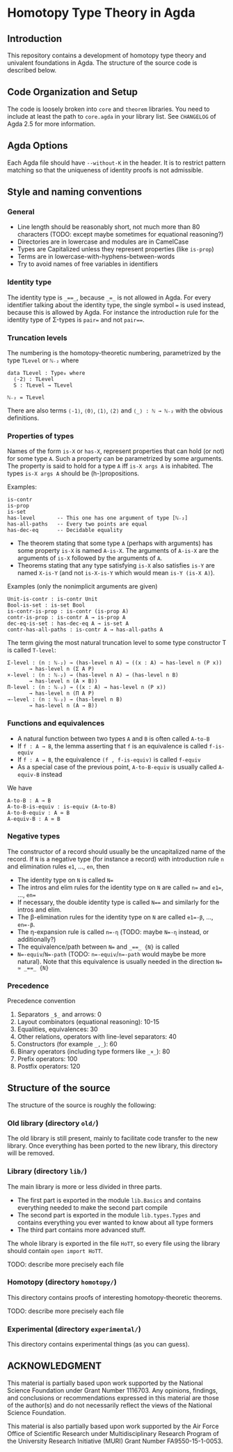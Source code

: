 Homotopy Type Theory in Agda
============================

Introduction
------------

This repository contains a development of homotopy type theory and univalent
foundations in Agda.  The structure of the source code is described below.

Code Organization and Setup
---------------------------

The code is loosely broken into `core` and `theorem` libraries.
You need to include at least the path to `core.agda` in your library list.
See `CHANGELOG` of Agda 2.5 for more information.

Agda Options
------------

Each Agda file should have `--without-K` in the header.
It is to restrict pattern matching so that the uniqueness of identity proofs is not admissible.

Style and naming conventions
----------------------------

### General

- Line length should be reasonably short, not much more than 80 characters
  (TODO: except maybe sometimes for equational reasoning?)
- Directories are in lowercase and modules are in CamelCase
- Types are Capitalized unless they represent properties (like `is-prop`)
- Terms are in lowercase-with-hyphens-between-words
- Try to avoid names of free variables in identifiers

### Identity type

The identity type is `_==_`, because `_=_` is not allowed in Agda. For every
identifier talking about the identity type, the single symbol `=` is used
instead, because this is allowed by Agda. For instance the introduction rule for
the identity type of Σ-types is `pair=` and not `pair==`.

### Truncation levels

The numbering is the homotopy-theoretic numbering, parametrized by the type
`TLevel` or `ℕ₋₂` where

    data TLevel : Type₀ where
      ⟨-2⟩ : TLevel
      S : TLevel → TLevel

    ℕ₋₂ = TLevel

There are also terms `⟨-1⟩`, `⟨0⟩`, `⟨1⟩`, `⟨2⟩` and `⟨_⟩ : ℕ → ℕ₋₂` with the
obvious definitions.

### Properties of types

Names of the form `is-X` or `has-X`, represent properties that can hold (or not)
for some type `A`. Such a property can be parametrized by some arguments. The
property is said to hold for a type `A` iff `is-X args A` is inhabited. The
types `is-X args A` should be (h-)propositions.

Examples:

    is-contr
    is-prop
    is-set
    has-level       -- This one has one argument of type [ℕ₋₂]
    has-all-paths   -- Every two points are equal
    has-dec-eq      -- Decidable equality

- The theorem stating that some type `A` (perhaps with arguments) has some
  property `is-X` is named `A-is-X`. The arguments of `A-is-X` are the arguments
  of `is-X` followed by the arguments of `A`.
- Theorems stating that any type satisfying `is-X` also satisfies `is-Y` are
  named `X-is-Y` (and not `is-X-is-Y` which would mean `is-Y (is-X A)`).

Examples (only the nonimplicit arguments are given)

    Unit-is-contr : is-contr Unit
    Bool-is-set : is-set Bool
    is-contr-is-prop : is-contr (is-prop A)
    contr-is-prop : is-contr A → is-prop A
    dec-eq-is-set : has-dec-eq A → is-set A
    contr-has-all-paths : is-contr A → has-all-paths A

The term giving the most natural truncation level to some type constructor T is
called `T-level`:

    Σ-level : (n : ℕ₋₂) → (has-level n A) → ((x : A) → has-level n (P x))
           → has-level n (Σ A P)
    ×-level : (n : ℕ₋₂) → (has-level n A) → (has-level n B)
           → has-level n (A × B))
    Π-level : (n : ℕ₋₂) → ((x : A) → has-level n (P x))
           → has-level n (Π A P)
    →-level : (n : ℕ₋₂) → (has-level n B)
           → has-level n (A → B))

### Functions and equivalences

- A natural function between two types `A` and `B` is often called `A-to-B`
- If `f : A → B`, the lemma asserting that `f` is an equivalence is called
  `f-is-equiv`
- If `f : A → B`, the equivalence `(f , f-is-equiv)` is called `f-equiv`
- As a special case of the previous point, `A-to-B-equiv` is usually called
  `A-equiv-B` instead

We have

    A-to-B : A → B
    A-to-B-is-equiv : is-equiv (A-to-B)
    A-to-B-equiv : A ≃ B
    A-equiv-B : A ≃ B

### Negative types

The constructor of a record should usually be the uncapitalized name of the
record. If `N` is a negative type (for instance a record) with introduction
rule `n` and elimination rules `e1`, …, `en`, then

- The identity type on `N` is called `N=`
- The intros and elim rules for the identity type on `N` are called `n=` and
  `e1=`, …, `en=`
- If necessary, the double identity type is called `N==` and similarly for the
  intros and elim.
- The β-elimination rules for the identity type on `N` are called `e1=-β`, …,
  `en=-β`.
- The η-expansion rule is called `n=-η` (TODO: maybe `N=-η` instead, or
  additionally?)
- The equivalence/path between `N=` and `_==_ {N}` is called
- `N=-equiv`/`N=-path` (TODO: `n=-equiv`/`n=-path` would maybe be more natural).
   Note that this equivalence is usually needed in the direction `N= ≃ _==_ {N}`

### Precedence

Precedence convention

1. Separators ```_$_``` and arrows: 0
2. Layout combinators (equational reasoning): 10-15
3. Equalities, equivalences: 30
4. Other relations, operators with line-level separators: 40
5. Constructors (for example ```_,_```): 60
6. Binary operators (including type formers like ```_×_```): 80
7. Prefix operators: 100
8. Postfix operators: 120

Structure of the source
-----------------------

The structure of the source is roughly the following:

### Old library (directory `old/`)

The old library is still present, mainly to facilitate code transfer to the new
library. Once everything has been ported to the new library, this directory will
be removed.

### Library (directory `lib/`)

The main library is more or less divided in three parts.

- The first part is exported in the module `lib.Basics` and contains everything
  needed to make the second part compile
- The second part is exported in the module `lib.types.Types` and contains
  everything you ever wanted to know about all type formers
- The third part contains more advanced stuff.

The whole library is exported in the file `HoTT`, so every file using the
library should contain `open import HoTT`.

TODO: describe more precisely each file

### Homotopy (directory `homotopy/`)

This directory contains proofs of interesting homotopy-theoretic theorems.

TODO: describe more precisely each file

### Experimental (directory `experimental/`)

This directory contains experimental things (as you can guess).

ACKNOWLEDGMENT
--------------

This material is partially based upon work supported by the National Science
Foundation under Grant Number 1116703. Any opinions, findings, and conclusions
or recommendations expressed in this material are those of the author(s)
and do not necessarily reflect the views of the National Science Foundation.

This material is also partially based upon work supported by the Air Force
Office of Scientific Research under Multidisciplinary Research Program of
the University Research Initiative (MURI) Grant Number FA9550-15-1-0053.
